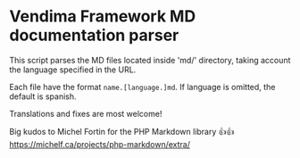 # Vendima Framework MD documentation parser

This script parses the MD files located inside 'md/' directory, taking account the language specified in the URL. 

Each file have the format `name.[language.]md`. If language is omitted, the default is spanish.

Translations and fixes are most welcome!

Big kudos to Michel Fortin for the PHP Markdown library 👍👍 https://michelf.ca/projects/php-markdown/extra/